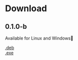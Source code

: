 # Download

## 0.1.0-b

Available for Linux and Windows:tada:

[.deb](http://shots.binjo.ru/dowloads/shots_0.1.0-2_amd64.deb) <br />
[.exe](link) <br />
